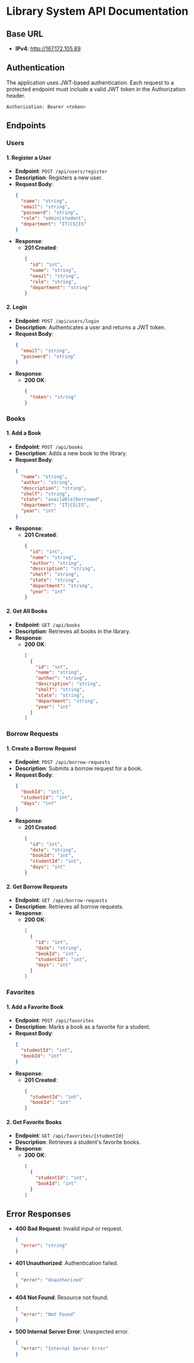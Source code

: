 # Library System API Documentation

## Base URL
- **IPv4**: http://167.172.105.89

## Authentication
The application uses JWT-based authentication. Each request to a protected endpoint must include a valid JWT token in the Authorization header.

```
Authorization: Bearer <token>
```

## Endpoints

### Users

#### 1. Register a User
- **Endpoint**: `POST /api/users/register`
- **Description**: Registers a new user.
- **Request Body**:
  ```json
  {
    "name": "string",
    "email": "string",
    "password": "string",
    "role": "admin|student",
    "department": "IT|CS|IS"
  }
  ```
- **Response**:
  - **201 Created**:
    ```json
    {
      "id": "int",
      "name": "string",
      "email": "string",
      "role": "string",
      "department": "string"
    }
    ```

#### 2. Login
- **Endpoint**: `POST /api/users/login`
- **Description**: Authenticates a user and returns a JWT token.
- **Request Body**:
  ```json
  {
    "email": "string",
    "password": "string"
  }
  ```
- **Response**:
  - **200 OK**:
    ```json
    {
      "token": "string"
    }
    ```

### Books

#### 1. Add a Book
- **Endpoint**: `POST /api/books`
- **Description**: Adds a new book to the library.
- **Request Body**:
  ```json
  {
    "name": "string",
    "author": "string",
    "description": "string",
    "shelf": "string",
    "state": "available|borrowed",
    "department": "IT|CS|IS",
    "year": "int"
  }
  ```
- **Response**:
  - **201 Created**:
    ```json
    {
      "id": "int",
      "name": "string",
      "author": "string",
      "description": "string",
      "shelf": "string",
      "state": "string",
      "department": "string",
      "year": "int"
    }
    ```

#### 2. Get All Books
- **Endpoint**: `GET /api/books`
- **Description**: Retrieves all books in the library.
- **Response**:
  - **200 OK**:
    ```json
    [
      {
        "id": "int",
        "name": "string",
        "author": "string",
        "description": "string",
        "shelf": "string",
        "state": "string",
        "department": "string",
        "year": "int"
      }
    ]
    ```

### Borrow Requests

#### 1. Create a Borrow Request
- **Endpoint**: `POST /api/borrow-requests`
- **Description**: Submits a borrow request for a book.
- **Request Body**:
  ```json
  {
    "bookId": "int",
    "studentId": "int",
    "days": "int"
  }
  ```
- **Response**:
  - **201 Created**:
    ```json
    {
      "id": "int",
      "date": "string",
      "bookId": "int",
      "studentId": "int",
      "days": "int"
    }
    ```

#### 2. Get Borrow Requests
- **Endpoint**: `GET /api/borrow-requests`
- **Description**: Retrieves all borrow requests.
- **Response**:
  - **200 OK**:
    ```json
    [
      {
        "id": "int",
        "date": "string",
        "bookId": "int",
        "studentId": "int",
        "days": "int"
      }
    ]
    ```

### Favorites

#### 1. Add a Favorite Book
- **Endpoint**: `POST /api/favorites`
- **Description**: Marks a book as a favorite for a student.
- **Request Body**:
  ```json
  {
    "studentId": "int",
    "bookId": "int"
  }
  ```
- **Response**:
  - **201 Created**:
    ```json
    {
      "studentId": "int",
      "bookId": "int"
    }
    ```

#### 2. Get Favorite Books
- **Endpoint**: `GET /api/favorites/{studentId}`
- **Description**: Retrieves a student's favorite books.
- **Response**:
  - **200 OK**:
    ```json
    [
      {
        "studentId": "int",
        "bookId": "int"
      }
    ]
    ```

## Error Responses

- **400 Bad Request**: Invalid input or request.
  ```json
  {
    "error": "string"
  }
  ```
- **401 Unauthorized**: Authentication failed.
  ```json
  {
    "error": "Unauthorized"
  }
  ```
- **404 Not Found**: Resource not found.
  ```json
  {
    "error": "Not Found"
  }
  ```
- **500 Internal Server Error**: Unexpected error.
  ```json
  {
    "error": "Internal Server Error"
  }
  ```

